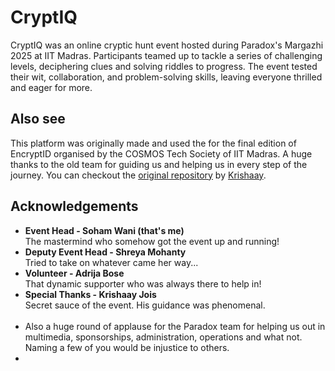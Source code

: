 # CryptIQ
CryptIQ was an online cryptic hunt event hosted during Paradox's Margazhi 2025 at IIT Madras. Participants teamed up to tackle a series of challenging levels, deciphering clues and solving riddles to progress. The event tested their wit, collaboration, and problem-solving skills, leaving everyone thrilled and eager for more.

## Also see
This platform was originally made and used the for the final edition of EncryptID organised by the COSMOS Tech Society of IIT Madras. A huge thanks to the old team for guiding us and helping us in every step of the journey. You can checkout the <a href="https://github.com/kry0sc0pic/encryptid-finale">original repository</a> by <a href="https://github.com/kry0sc0pic">Krishaay</a>.

## Acknowledgements
- <b>Event Head - Soham Wani (that's me)</b> <br> The mastermind who somehow got the event up and running!
- <b>Deputy Event Head - Shreya Mohanty</b> <br> Tried to take on whatever came her way...
- <b>Volunteer - Adrija Bose</b> <br> That dynamic supporter who was always there to help in!
- <b>Special Thanks - Krishaay Jois</b> <br> Secret sauce of the event. His guidance was phenomenal.
<br><br>
- Also a huge round of applause for the Paradox team for helping us out in multimedia, sponsorships, administration, operations and what not. Naming a few of you would be injustice to others.
- 
